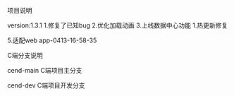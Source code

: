 项目说明


version:1.3.1
1.修复了已知bug
2.优化加载动画
3.上线数据中心功能
1.热更新修复

5.适配web
app-0413-16-58-35


C端分支说明

cend-main C端项目主分支

cend-dev C端项目开发分支

